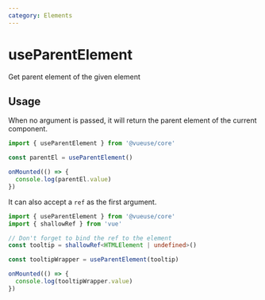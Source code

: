 ```yaml
---
category: Elements
---
```


# useParentElement

Get parent element of the given element

## Usage

When no argument is passed, it will return the parent element of the current component.

```js
import { useParentElement } from '@vueuse/core'

const parentEl = useParentElement()

onMounted(() => {
  console.log(parentEl.value)
})
```

It can also accept a `ref` as the first argument.

```ts
import { useParentElement } from '@vueuse/core'
import { shallowRef } from 'vue'

// Don't forget to bind the ref to the element
const tooltip = shallowRef<HTMLElement | undefined>()

const tooltipWrapper = useParentElement(tooltip)

onMounted(() => {
  console.log(tooltipWrapper.value)
})
```
